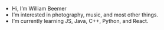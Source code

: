 - Hi, I’m William Beemer
- I’m interested in photography, music, and most other things.
- I’m currently learning JS, Java, C++, Python, and React.
<!---
MrBubbles06/MrBubbles06 is a ✨ special ✨ repository because its `README.md` (this file) appears on your GitHub profile.
You can click the Preview link to take a look at your changes.
--->
